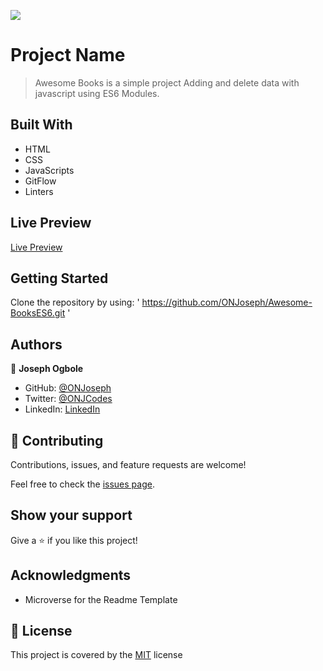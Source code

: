 ![](https://img.shields.io/badge/Microverse-blueviolet)

# Project Name

> Awesome Books is a simple project Adding and delete data with javascript using ES6 Modules.


## Built With

- HTML
- CSS
- JavaScripts
- GitFlow
- Linters

## Live Preview

[Live Preview](https://onjoseph.github.io/Awesome-BooksES6/)


## Getting Started

Clone the repository by using:
' https://github.com/ONJoseph/Awesome-BooksES6.git '


## Authors

👤 **Joseph Ogbole**

- GitHub: [@ONJoseph](https://github.com/ONJoseph)
- Twitter: [@ONJCodes](https://twitter.com/ONJCodes)
- LinkedIn: [LinkedIn](https://www.linkedin.com/in/o-n-joseph-ba8425147/)


## 🤝 Contributing

Contributions, issues, and feature requests are welcome!

Feel free to check the [issues page](https://github.com/ONJoseph/Awesome-BooksES6/issues).

## Show your support

Give a ⭐️ if you like this project!

## Acknowledgments

- Microverse for the Readme Template

## 📝 License

This project is covered by the [MIT](/LICENSE) license